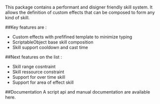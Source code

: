 This package contains a performant and disigner friendly skill system.
It allows the definition of custom effects that can be composed to form any kind of skill.

##Key features are :
 - Custom effects with prefifined template to minimize typing
 - ScriptableObject base skill composition
 - Skill support cooldown and cast time
 
##Next features on the list :
 - Skill range cosntraint
 - Skill ressource constraint
 - Support for over time skill
 - Support for area of effect skill
 
##Documentation
A script api and manual documentation are available here.